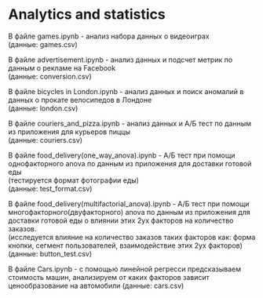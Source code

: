 # Analytics and statistics
В файле games.ipynb - анализ набора данных о видеоиграх  
(данные: games.csv)

В файле advertisement.ipynb - анализ данных и подсчет метрик по данным о рекламе на Facebook   
(данные: conversion.csv)

В файле bicycles in London.ipynb - анализ данных и поиск аномалий в данных о прокате велосипедов в Лондоне   
(данные: london.csv)

В файле couriers_and_pizza.ipynb - анализ данных и А/Б тест по данным из приложения для курьеров пиццы  
(данные: couriers.csv)

В файле food_delivery(one_way_anova).ipynb - А/Б тест при помощи однофакторного anova по данным из приложения для доставки готовой еды  
(тестируется формат фотографии еды)  
(данные: test_format.csv)

В файле food_delivery(multifactorial_anova).ipynb - А/Б тест при помощи многофакторного(двуфакторного) anova по данным из приложения для доставки готовой еды о влиянии этих 2ух факторов на количество заказов.  
(исследуется влияние на количество заказов таких факторов как: форма кнопки, сегмент пользователей, взаимодействие этих 2ух факторов)  
(данные: button_test.csv)

В файле Cars.ipynb - с помощью линейной регресси предсказываем стоимость машин, анализируем от каких факторов зависит ценообразование 
на автомобили
(данные: cars.csv)
